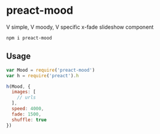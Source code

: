 # preact-mood

V simple, V moody, V specific x-fade slideshow component

```
npm i preact-mood
```

## Usage

```js
var Mood = require('preact-mood')
var h = require('preact').h

h(Mood, {
  images: [
    // urls
  ],
  speed: 4000,
  fade: 1500,
  shuffle: true
})
```
